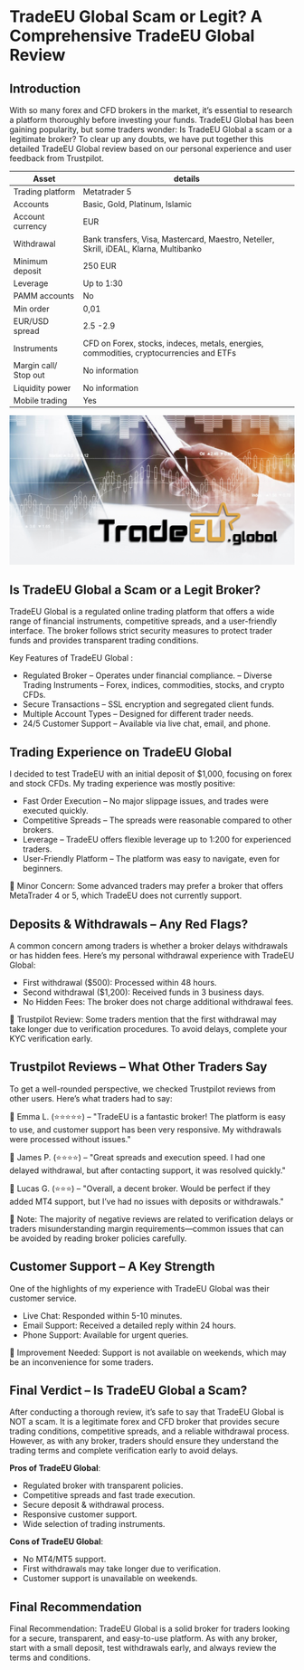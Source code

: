 TradeEU Global Scam or Legit? A Comprehensive TradeEU Global Review 
======================================================

Introduction
------------

With so many forex and CFD brokers in the market, it’s essential to research a platform thoroughly before investing your funds. TradeEU Global has been gaining popularity, but some traders wonder: Is TradeEU Global a scam or a legitimate broker? To clear up any doubts, we have put together this detailed TradeEU Global review based on our personal experience and user feedback from Trustpilot.


| **Asset** | **details** | 
|-------------| -------------- | 
| Trading platform | Metatrader 5 | 
| Accounts | Basic, Gold, Platinum, Islamic | 
| Account currency | EUR | 
| Withdrawal | Bank transfers, Visa, Mastercard, Maestro, Neteller, Skrill, iDEAL, Klarna, Multibanko  | 
| Minimum deposit | 250 EUR | 
| Leverage | Up to 1:30 | 
| PAMM accounts | No | 
| Min order | 0,01 |
| EUR/USD spread | 2.5 -2.9   | 
| Instruments | CFD on Forex, stocks, indeces, metals, energies, commodities, cryptocurrencies and ETFs | 
| Margin call/ Stop out | No information | 
| Liquidity power | No information | 
| Mobile trading | Yes |

![image](https://github.com/Broker-review/TradeEU-Global-review/blob/43c72d25d20504281d66b8b1198d90ca5dde6d2b/tradeeu%20global%20home.jpeg)

Is TradeEU Global a Scam or a Legit Broker?
--------------------

TradeEU Global is a regulated online trading platform that offers a wide range of financial instruments, competitive spreads, and a user-friendly interface. The broker follows strict security measures to protect trader funds and provides transparent trading conditions.

Key Features of TradeEU Global : 
- Regulated Broker – Operates under financial compliance.
– Diverse Trading Instruments – Forex, indices, commodities, stocks, and crypto CFDs.
- Secure Transactions – SSL encryption and segregated client funds. 
- Multiple Account Types – Designed for different trader needs.
- 24/5 Customer Support – Available via live chat, email, and phone.


Trading Experience on TradeEU Global
-----------------------

I decided to test TradeEU with an initial deposit of $1,000, focusing on forex and stock CFDs. My trading experience was mostly positive:
- Fast Order Execution – No major slippage issues, and trades were executed quickly.
- Competitive Spreads – The spreads were reasonable compared to other brokers.
- Leverage – TradeEU offers flexible leverage up to 1:200 for experienced traders.
- User-Friendly Platform – The platform was easy to navigate, even for beginners.

🚨 Minor Concern: Some advanced traders may prefer a broker that offers MetaTrader 4 or 5, which TradeEU does not currently support.


Deposits & Withdrawals – Any Red Flags?
-----------------

A common concern among traders is whether a broker delays withdrawals or has hidden fees. Here’s my personal withdrawal experience with TradeEU Global:
- First withdrawal ($500): Processed within 48 hours.
- Second withdrawal ($1,200): Received funds in 3 business days.
- No Hidden Fees: The broker does not charge additional withdrawal fees.

🚨 Trustpilot Review: Some traders mention that the first withdrawal may take longer due to verification procedures. To avoid delays, complete your KYC verification early.


Trustpilot Reviews – What Other Traders Say
-------------------
To get a well-rounded perspective, we checked Trustpilot reviews from other users. Here’s what traders had to say:

💬 Emma L. (⭐️⭐️⭐️⭐️⭐️) – "TradeEU is a fantastic broker! The platform is easy to use, and customer support has been very responsive. My withdrawals were processed without issues."

💬 James P. (⭐️⭐️⭐️⭐️) – "Great spreads and execution speed. I had one delayed withdrawal, but after contacting support, it was resolved quickly."

💬 Lucas G. (⭐️⭐️⭐️) – "Overall, a decent broker. Would be perfect if they added MT4 support, but I’ve had no issues with deposits or withdrawals."

🚨 Note: The majority of negative reviews are related to verification delays or traders misunderstanding margin requirements—common issues that can be avoided by reading broker policies carefully.

Customer Support – A Key Strength
-------------

One of the highlights of my experience with TradeEU Global was their customer service.
-  Live Chat: Responded within 5-10 minutes.
- Email Support: Received a detailed reply within 24 hours. 
- Phone Support: Available for urgent queries.

🚨 Improvement Needed: Support is not available on weekends, which may be an inconvenience for some traders.


Final Verdict – Is TradeEU Global a Scam?
------------------------

After conducting a thorough review, it’s safe to say that TradeEU Global is NOT a scam. It is a legitimate forex and CFD broker that provides secure trading conditions, competitive spreads, and a reliable withdrawal process. However, as with any broker, traders should ensure they understand the trading terms and complete verification early to avoid delays.

**Pros of TradeEU Global**:
- Regulated broker with transparent policies.
- Competitive spreads and fast trade execution.
- Secure deposit & withdrawal process.
- Responsive customer support.
- Wide selection of trading instruments.

**Cons of TradeEU Global**:
- No MT4/MT5 support.
- First withdrawals may take longer due to verification.
- Customer support is unavailable on weekends.


Final Recommendation
----------------

 Final Recommendation: TradeEU Global is a solid broker for traders looking for a secure, transparent, and easy-to-use platform. As with any broker, start with a small deposit, test withdrawals early, and always review the terms and conditions.
